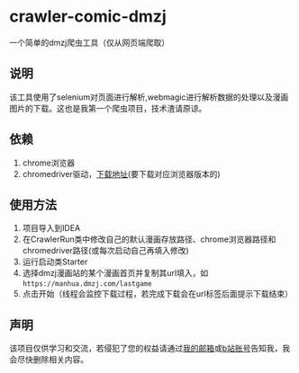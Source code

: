 # crawler-comic-dmzj
一个简单的dmzj爬虫工具（仅从网页端爬取）
## 说明
该工具使用了selenium对页面进行解析,webmagic进行解析数据的处理以及漫画图片的下载。这也是我第一个爬虫项目，技术渣请原谅。
## 依赖
1. chrome浏览器
2. chromedriver驱动，[下载地址](https://npm.taobao.org/mirrors/chromedriver/)(要下载对应浏览器版本的)
## 使用方法
1. 项目导入到IDEA
2. 在CrawlerRun类中修改自己的默认漫画存放路径、chrome浏览器路径和chromedriver路径(或每次启动自己再填入修改)
3. 运行启动类Starter
4. 选择dmzj漫画站的某个漫画首页并复制其url填入，如`https://manhua.dmzj.com/lastgame`
5. 点击开始（线程会监控下载过程，若完成下载会在url标签后面提示下载结束）
## 声明
该项目仅供学习和交流，若侵犯了您的权益请通过[我的邮箱](mailto:1246450339@qq.com)或[b站账号](https://space.bilibili.com/3368545)告知我，我会尽快删除相关内容。


